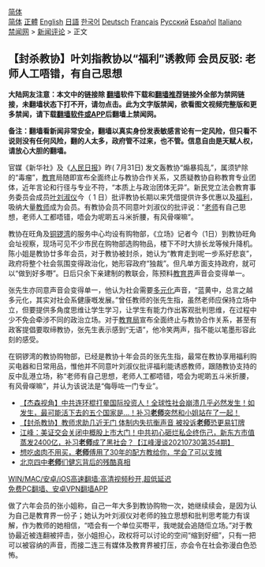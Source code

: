  <!-- 面包屑导航 --> <div class="breadcrumb"><!-- GTranslate: https://gtranslate.io/ -->  <div class="switcher notranslate">  <div class="selected">  <a href="#" onclick="return false;"> 简体</a>  </div>  <div class="option">  <a href="https://www.bannedbook.org" onclick="doGTranslate('zh-CN|zh-CN');jQuery('div.switcher div.selected a').html(jQuery(this).html());return false;" title="简体中文" class="nturl selected"> 简体</a>  <a href="https://www.bannedbook.org/zh-tw/" onclick="doGTranslate('zh-CN|zh-TW');jQuery('div.switcher div.selected a').html(jQuery(this).html());return false;" title="繁體中文" class="nturl"> 正體</a>  <a href="https://www.bannedbook.org/en/" onclick="doGTranslate('zh-CN|en');jQuery('div.switcher div.selected a').html(jQuery(this).html());return false;" title="English" class="nturl"> English</a>  <a href="https://www.bannedbook.org/ja/" onclick="doGTranslate('zh-CN|ja');jQuery('div.switcher div.selected a').html(jQuery(this).html());return false;" title="日本語" class="nturl"> 日語</a>  <a href="https://www.bannedbook.org/ko/" onclick="doGTranslate('zh-CN|ko');jQuery('div.switcher div.selected a').html(jQuery(this).html());return false;" title="한국어" class="nturl"> 한국어</a>  <a href="https://www.bannedbook.org/de/" onclick="doGTranslate('zh-CN|de');jQuery('div.switcher div.selected a').html(jQuery(this).html());return false;" title="Deutsch" class="nturl"> Deutsch</a>  <a href="https://www.bannedbook.org/fr/" onclick="doGTranslate('zh-CN|fr');jQuery('div.switcher div.selected a').html(jQuery(this).html());return false;" title="Français" class="nturl"> Français</a>  <a href="https://www.bannedbook.org/ru/" onclick="doGTranslate('zh-CN|ru');jQuery('div.switcher div.selected a').html(jQuery(this).html());return false;" title="Русский" class="nturl"> Русский</a>  <a href="https://www.bannedbook.org/es/" onclick="doGTranslate('zh-CN|es');jQuery('div.switcher div.selected a').html(jQuery(this).html());return false;" title="Español" class="nturl"> Español</a>  <a href="https://www.bannedbook.org/it/" onclick="doGTranslate('zh-CN|it');jQuery('div.switcher div.selected a').html(jQuery(this).html());return false;" title="Italiano" class="nturl"> Italiano</a>  </div>  </div>      <div class='breadcrumb-sub'><!-- Breadcrumb NavXT 6.3.0 --> <a href="https://www.bannedbook.org/" class="home">禁闻网</a> &gt; <a href="https://www.bannedbook.org/bnews/comments/" class="category">新闻评论</a> &gt; 正文</div></div><h2>【封杀教协】叶刘指教协以“福利”诱教师 会员反驳: 老师人工唔错，有自己思想</h2> <p class="notice"><b>大陆网友注意：本文中的链接除 <a href="https://github.com/bannedbook/fanqiang" >翻墙</a>软件下载和<a href="https://github.com/killgcd/justmysocks/blob/master/README.md">翻墙推荐</a>链接外全部为禁网链接，未翻墙状态下打不开，请勿点击。此为文字版禁闻，欲看图文视频完整版和更多禁闻，请下载<a href="https://github.com/bannedbook/fanqiang">翻墙软件或APP</a>后翻墙上禁闻网。</p><p>备注：翻墙看新闻非常安全，翻墙以真实身份发表敏感言论有一定风险，但只看不说则没有任何风险，翻的人太多，政府管不过来，也不管。信息自由是天赋人权，请放心大胆的翻墙。</b></p>  <div class="entry">  <p>官媒《新华社》及《<span class='wp_keywordlink'><a href="https://www.bannedbook.org/forum2/topic109.html" title="透视人民日报" target="_blank">人民日报</a></span>》昨( 7月31日) 发文轰教协“煽暴捣乱”，属须铲除的“毒瘤”，<a href="https://www.bannedbook.org/bnews/tag/%e6%95%99%e8%82%b2/" class="st_tag internal_tag" rel="tag" title="标签 教育 下的日志">教育</a>局随即宣布全面终止与教协合作关系，又质疑教协自称教育专业团体，近年言论和行径与专业不符，“本质上与政治团体无异”。新民党立法会教育事务委员会成员<a href="https://www.bannedbook.org/bnews/tag/%e5%8f%b6%e5%88%98%e6%b7%91%e4%bb%aa/" class="st_tag internal_tag" rel="tag" title="标签 叶刘淑仪 下的日志">叶刘淑仪</a>今（ 1 日）批评教协长期以来凭借提供许多优惠以及<a href="https://www.bannedbook.org/bnews/tag/%E7%A6%8F%E5%88%A9/" class="st_tag internal_tag" rel="tag" title="标签 福利 下的日志">福利</a>，吸纳大量<a href="https://www.bannedbook.org/bnews/tag/%e6%95%99%e5%b8%88/" class="st_tag internal_tag" rel="tag" title="标签 教师 下的日志">教师</a>成为会员。有教协会员不同意叶刘淑仪的批评说：“<a href="https://www.bannedbook.org/bnews/tag/%e8%80%81%e5%b8%88/" class="st_tag internal_tag" rel="tag" title="标签 老师 下的日志">老师</a>有自己思想，老师人工都唔错，唔会为呢啲五斗米折腰，有风骨㗎嘛”。</p> <p>教协在旺角及<a href="https://www.bannedbook.org/bnews/tag/%E9%93%9C%E9%94%A3%E6%B9%BE/" class="st_tag internal_tag" rel="tag" title="标签 铜锣湾 下的日志">铜锣湾</a>的服务中心均设有购物部，《立场》记者今（1日）到教协旺角会址视察，现场可见不少市民在购物部选购物品，楼下不时大排长龙等候升降机。陈小姐是教协廿多年会员，对于教协被封杀，她认为“教育走到呢一步系好悲哀”，政府将整个社会氛围变得政治化，她形容政府“独裁”。但凡单方面支持政府，就可以“做到好多嘢”。日后只余下亲建制的教联会，陈预料<a href="https://www.bannedbook.org/bnews/tag/%E6%95%99%E8%82%B2%E7%95%8C/" class="st_tag internal_tag" rel="tag" title="标签 教育界 下的日志">教育界</a>声音会变得单一。</p>  <p>张先生亦同意声音会变得单一，他认为社会需要<a href="https://www.bannedbook.org/bnews/tag/%E5%A4%9A%E5%85%83%E5%8C%96/" class="st_tag internal_tag" rel="tag" title="标签 多元化 下的日志">多元化</a>声音，“蓝黄中，总言之越多元化，其实对社会系健康嘅发展。”曾任教师的张先生指，虽然老师应保持立场中立，但要提供多角度思维让学生学习，让学生有能力作出客观批判思维，在过程中少不免会牵涉不同的政治立场。对于<a href="https://www.bannedbook.org/bnews/tag/%E6%95%99%E8%82%B2%E5%B1%80/" class="st_tag internal_tag" rel="tag" title="标签 教育局 下的日志">教育局</a>宣布全面终止与教协合作关系，甚至有政客提倡要取缔教协，张先生表示感到“无语”，他冷笑两声，指不能以笔墨形容此刻的感受。</p> <p>在铜锣湾的教协购物部，已经是教协十年会员的张先生指，最常在教协享用福利购买电器和日常用品，惟他并不同意叶刘淑仪批评福利能诱惑教师，跟随教协支持的反中乱港立场，称“老师有自己思想，老师人工都唔错，唔会为呢啲五斗米折腰，有风骨㗎嘛”，并认为该说法是“侮辱咗一门专业”。</p>  <ul class='op-related-articles' title='相关阅读'> <li><a href='https://www.bannedbook.org/bnews/comments/20210801/1598136.html' target='_blank'>【杰森视角】中共连环棍打晕国际投资人！全球性社会崩溃几乎必然发生！如发生，最可能活下去的五个国家是...！补习<b>老师</b>突然和小姐站在了一起！</a></li> <li><a href='https://www.bannedbook.org/bnews/comments/20210731/1597835.html' target='_blank'>【封杀教协】教师求助几近无门 体制内失抗衡声音 被投诉<b>老师</b>恐更易钉牌</a></li> <li><a href='https://www.bannedbook.org/bnews/cbnews/20210731/1597616.html' target='_blank'>江峰：美证交会关闭中概股上市大门！中共初心砸烂私企终伤己，新东方市值蒸发2400亿，补习<b>老师</b>成了黑社会？【江峰漫谈20210730第354期】</a></li> <li><a href='https://www.bannedbook.org/bnews/lifebaike/20210728/1595536.html' target='_blank'>想吃卤肉不用买，<b>老师</b>傅用了30年的配方教给你，学会了可以支摊</a></li> <li><a href='https://www.bannedbook.org/bnews/lishi/20210727/1594933.html' target='_blank'>北京四中<b>老师</b>们健忘背后的残酷真相</a></li> </ul> <p class="texttj"> <a href="https://github.com/bannedbook/fanqiang/wiki/V2ray%E6%9C%BA%E5%9C%BA" target="_blank">WIN/MAC/安卓/iOS高速翻墙:高清视频秒开,超低延迟</a><br/> <a href="https://github.com/bannedbook/fanqiang/wiki/%E7%A6%81%E9%97%BB%E7%BD%91%E5%AE%89%E5%8D%93%E7%BF%BB%E5%A2%99%E6%96%B0%E9%97%BBAPP" target="_blank">免费PC翻墙、安卓VPN翻墙APP</a></p><p>做了六年会员的张小姐称，自己一年大多到教协购物一次，她继续续会，是因为认为自己是教育界一份子；她认为叶刘淑仪对老师的独立思想和批判思考能力有误解，作为教师的她相信，“唔会有一个单位买嘢平，我哋就会追随佢立场。”对于教协最近被连翻被抨击，张小姐担心，政权将可以讨论的空间“缩到好细”，只有一把可以被容纳的声音，而接二连三有媒体及教育界被打压，亦会令在社会弥漫白色恐怖。</p> <a name='sharetosocial'></a>  <div style="margin-bottom:5px;padding-bottom:5px;clear:both"> <div id="archive-pix-1" class="banner-ads"> <!-- AuctionX Display platform tag START --> <div id="26318x728x90x621x_ADSLOT2" clicktrack="%%CLICK_URL_ESC%%"></div> <!-- AuctionX Display platform tag END --> </div> <div id="archive-pix-2" class="banner-ads"> <!-- AuctionX Display platform tag START --> <div id="26315x300x250x621x_ADSLOT2" clicktrack="%%CLICK_URL_ESC%%"></div> <!-- AuctionX Display platform tag END --> </div> </div>  <div id="archive-pix-1" class="banner-ads"> <!-- AuctionX Display platform tag START --> <div id="26318x728x90x621x_ADSLOT3" clicktrack="%%CLICK_URL_ESC%%"></div> <!-- AuctionX Display platform tag END --> </div> </div><!--END ENTRY--> 